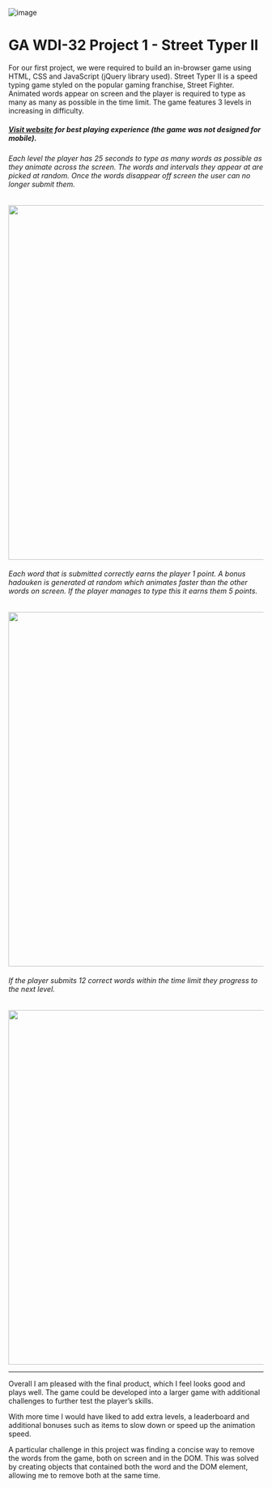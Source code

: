 ![image](https://ga-dash.s3.amazonaws.com/production/assets/logo-9f88ae6c9c3871690e33280fcf557f33.png)

# GA WDI-32 Project 1 - Street Typer II

For our first project, we were required to build an in-browser game using HTML, CSS and JavaScript (jQuery library used). Street Typer II is a speed typing game styled on the popular gaming franchise, Street Fighter. Animated words appear on screen and the player is required to type as many as many as possible in the time limit. The game features 3 levels in increasing in difficulty.

##### [Visit website](https://street-typer.herokuapp.com/) for best playing experience (the game was not designed for mobile).

###### Each level the player has 25 seconds to type as many words as possible as they animate across the screen. The words and intervals they appear at are picked at random. Once the words disappear off screen the user can no longer submit them.

<p align="center"><img src="https://i.imgur.com/4B5IXRz.png" width="700"></p>


###### Each word that is submitted correctly earns the player 1 point. A bonus hadouken is generated at random which animates faster than the other words on screen. If the player manages to type this it earns them 5 points.

<p align="center"><img src="https://i.imgur.com/bGaEQRJ.png" width="700"></p>


###### If the player submits 12 correct words within the time limit they progress to the next level.

<p align="center"><img src="https://i.imgur.com/MfPMFvs.png" width="700"></p>


---

Overall I am pleased with the final product, which I feel looks good and plays well. The game could be developed into a larger game with additional challenges to further test the player’s skills.

With more time I would have liked to add extra levels, a leaderboard and additional bonuses such as items to slow down or speed up the animation speed.

A particular challenge in this project was finding a concise way to remove the words from the game, both on screen and in the DOM. This was solved by creating objects that contained both the word and the DOM element, allowing me to remove both at the same time.
